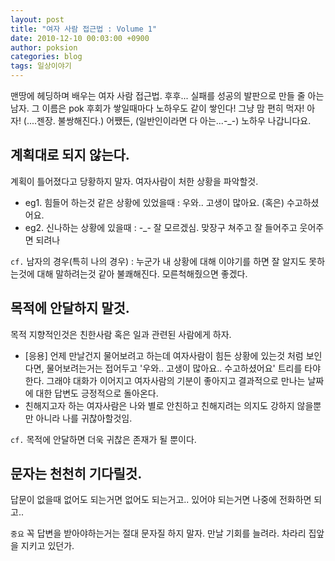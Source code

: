 ```yaml
---
layout: post
title: "여자 사람 접근법 : Volume 1"
date: 2010-12-10 00:03:00 +0900
author: poksion
categories: blog
tags: 일상이야기
---
```


맨땅에 헤딩하며 배우는 여자 사람 접근법. 후후... 실패를 성공의 발판으로 만들 줄 아는 남자. 그 이름은 pok 후회가 쌓일때마다 노하우도 같이 쌓인다! 그냥 맘 편히 먹자! 아자! (....젠장. 불쌍해진다.) 어쨌든, (일반인이라면 다 아는...-_-) 노하우 나갑니다요.

계획대로 되지 않는다.
----------------
계획이 틀어졌다고 당황하지 말자. 여자사람이 처한 상황을 파악할것.

 * eg1. 힘들어 하는것 같은 상황에 있었을때 : 우와.. 고생이 많아요. (혹은) 수고하셨어요.
 * eg2. 신나하는 상황에 있을때 : -_- 잘 모르겠심. 맞장구 쳐주고 잘 들어주고 웃어주면 되려나

```cf.``` 남자의 경우(특히 나의 경우) : 누군가 내 상황에 대해 이야기를 하면 잘 알지도 못하는것에 대해 말하려는것 같아 불쾌해진다. 모른척해줬으면 좋겠다.

목적에 안달하지 말것.
-----------------
목적 지향적인것은 친한사람 혹은 일과 관련된 사람에게 하자.

 * [응용] 언제 만날건지 물어보려고 하는데 여자사람이 힘든 상황에 있는것 처럼 보인다면, 물어보려는거는 접어두고 '우와.. 고생이 많아요.. 수고하셨어요' 트리를 타야한다. 그래야 대화가 이어지고 여자사람의 기분이 좋아지고 결과적으로 만나는 날짜에 대한 답변도 긍정적으로 돌아온다.
 * 친해지고자 하는 여자사람은 나와 별로 안친하고 친해지려는 의지도 강하지 않을뿐만 아니라 나를 귀찮아할것임.
 
```cf.``` 목적에 안달하면 더욱 귀찮은 존재가 될 뿐이다.

문자는 천천히 기다릴것.
------------------
답문이 없을때 없어도 되는거면 없어도 되는거고.. 있어야 되는거면 나중에 전화하면 되고..

```중요``` 꼭 답변을 받아야하는거는 절대 문자질 하지 말자. 만날 기회를 늘려라. 차라리 집앞을 지키고 있던가.

